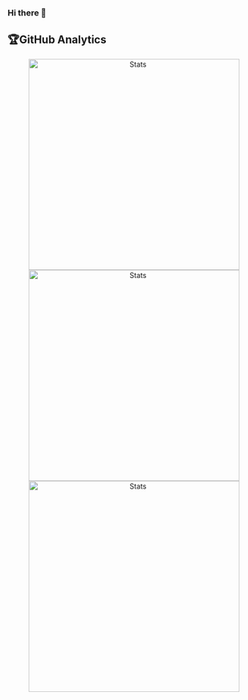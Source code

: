 ### Hi there 👋

## 🏆GitHub Analytics

<p align="center"> 
  <img align="center" width="420" src="https://github-readme-activity-graph.cyclic.app/graph?username=trishitanmay1705&theme=chartreuse-dark" alt="Stats" />
  <img align="center" width="420" src="https://github-readme-stats.vercel.app/api?username=trishitanmay1705&show_icons=true&theme=dark" alt="Stats" />
  
  <img align="center" width="420" src="https://github-readme-streak-stats.herokuapp.com/?user=trishitanmay1705&theme=dark" alt="Stats" />
  
</p>

<!--
**trishitanmay1705/trishitanmay1705** is a ✨ _special_ ✨ repository because its `README.md` (this file) appears on your GitHub profile.

Here are some ideas to get you started:

- 🔭 I’m currently working on ...
- 🌱 I’m currently learning ...
- 👯 I’m looking to collaborate on ...
- 🤔 I’m looking for help with ...
- 💬 Ask me about ...
- 📫 How to reach me: ...
- 😄 Pronouns: ...
- ⚡ Fun fact: ...
-->
